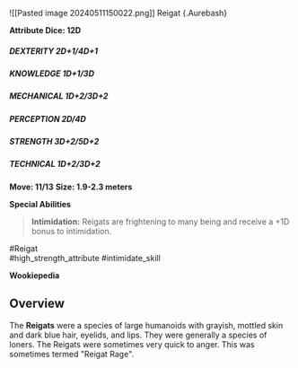 
![[Pasted image 20240511150022.png]]
Reigat {.Aurebash}

**Attribute Dice: 12D**
##### DEXTERITY 2D+1/4D+1
##### KNOWLEDGE 1D+1/3D
##### MECHANICAL 1D+2/3D+2
##### PERCEPTION 2D/4D
##### STRENGTH 3D+2/5D+2
##### TECHNICAL 1D+2/3D+2
**Move: 11/13**
**Size: 1.9-2.3 meters**

**Special Abilities**
> **Intimidation:** Reigats are frightening to many being and receive a +1D bonus to intimidation.

#Reigat  
#high_strength_attribute #intimidate_skill 

**Wookiepedia**

## Overview
The **Reigats** were a species of large humanoids with grayish, mottled skin and dark blue hair, eyelids, and lips. They were generally a species of loners. The Reigats were sometimes very quick to anger. This was sometimes termed "Reigat Rage".